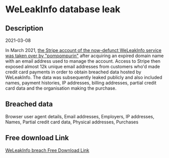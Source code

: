 # WeLeakInfo database leak

## Description

2021-03-08

In March 2021, <a href="https://krebsonsecurity.com/2021/03/weleakinfo-leaked-customer-payment-info/" target="_blank" rel="noopener">the Stripe account of the now-defunct WeLeakInfo service was taken over by &quot;pompompurin&quot;</a> after acquiring an expired domain name with an email address used to manage the account. Access to Stripe then exposed almost 12k unique email addresses from customers who'd made credit card payments in order to obtain breached data hosted by WeLeakInfo. The data was subsequently leaked publicly and also included names, payment histories, IP addresses, billing addresses, partial credit card data and the organisation making the purchase.

## Breached data

Browser user agent details, Email addresses, Employers, IP addresses, Names, Partial credit card data, Physical addresses, Purchases

## Free download Link

[WeLeakInfo breach Free Download Link](https://link-to.net/1229997/207.4817461413736/dynamic/?r=aHR0cHM6Ly93d3cubWVkaWFmaXJlLmNvbS92aWV3L1BrVUN1NUxiRmZCRzhSbi93ZWxlYWtpbmZvLmNvbS9maWxl)